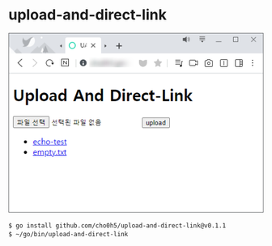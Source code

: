 # upload-and-direct-link
![example](SE-8e3426c2-d810-4ebd-bb26-b5b4e546c17b.png)
```bash
$ go install github.com/cho0h5/upload-and-direct-link@v0.1.1
$ ~/go/bin/upload-and-direct-link
```
